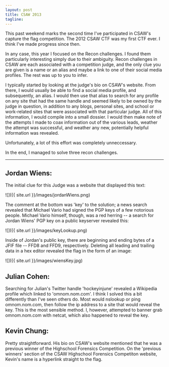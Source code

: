 ```yaml
---
layout: post
title: CSAW 2013
tagline:
---
```

This past weekend marks the second time I've participated in CSAW's capture the flag competition. The 2012 CSAW CTF was my first CTF ever. I think I've made progress since then. 

In any case, this year I focused on the Recon challenges. I found them particularly interesting simply due to their ambiguity. Recon challenges in CSAW are each associated with a competition judge, and the only clue you are given is a name or an alias and maybe a link to one of their social media profiles. The rest was up to you to infer.

I typically started by looking at the judge's bio on CSAW's website. From there, I would usually be able to find a social media profile, and subsequently, an alias. I would then use that alias  to search for any profile on any site that had the same handle and seemed likely to be owned by the judge in question, in addition to any blogs, personal sites, and school or work-related sites that were associated with that particular judge. All of this information, I would compile into a small dossier. I would then make note of the attempts I made to coax information out of the various leads, weather the attempt was successful, and weather any new, potentially helpful information was revealed. 

Unfortunately, a lot of this effort was completely unneccessary.

In the end, I managed to solve three recon challenges.

---

## Jordan Wiens:
The initial clue for this Judge was a website that displayed this text:

![]({{ site.url }}/images/jordanWiens.png)

The comment at the bottom was 'key' to the solution; a news search revealed that Michael Vario had signed the PGP keys of a few notorious people. Michael Vario himself, though, was a red herring -- a search for Jordan Wiens' PGP key on a public keyserver revealed this:

![]({{ site.url }}/images/keyLookup.png)

Inside of Jordan's public key, there are beginning and ending bytes of a JFIF file -- FFD8 and FFD9, respectively. Deleting all leading and trailing data in a hex editor revealed the flag in the form of an image:

![]({{ site.url }}/images/wiensKey.jpg)

## Julian Cohen:
Searching for Julian's Twitter handle 'hockeyinjune' revealed a Wikipedia profile which linked to 'omnom.nom.com'. I think I solved this a bit differently than I've seen others do. Most would nslookup or ping omnom.nom.com, then follow the ip address to a site that would reveal the key. This is the most sensible method. I, however, attempted to banner grab omnom.nom.com with netcat, which also happened to reveal the key.

## Kevin Chung:
Pretty straightforward. His bio on CSAW's website mentioned that he was a previous winner of the Highschool Forensics Competition. On the 'previous winners' section of the CSAW Highschool Forensics Competiton website, Kevin's name is a hyperlink straight to the flag.